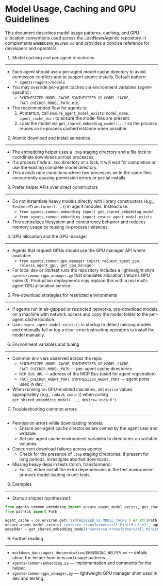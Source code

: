 Model Usage, Caching and GPU Guidelines
======================================

This document describes model usage patterns, caching, and GPU allocation conventions used across the JustNewsAgentic repository. It complements `EMBEDDING_HELPER.md` and provides a concise reference for developers and operators.

1. Model caching and per-agent directories
----------------------------------------
- Each agent should use a per-agent model cache directory to avoid permission conflicts and to support atomic installs. Default pattern:
  - `agents/<agent>/models`
- You may override per-agent caches via environment variables (agent-specific):
  - `SYNTHESIZER_MODEL_CACHE`, `SYNTHESIZER_V2_MODEL_CACHE`, `FACT_CHECKER_MODEL_PATH`, etc.
- The recommended flow for agents is:
  1. At startup, call `ensure_agent_model_exists(model_name, agent_cache_dir)` to ensure the model files are present.
  2. Load the model via `get_shared_embedding_model(...)` so the process reuses an in-process cached instance when possible.

2. Atomic download and install semantics
----------------------------------------
- The embedding helper uses a `.tmp` staging directory and a file lock to coordinate downloads across processes.
- If a process finds a `.tmp` directory or a lock, it will wait for completion or use the existing complete model directory.
- This avoids race conditions where two processes write the same files concurrently causing permission errors or partial installs.

3. Prefer helper APIs over direct constructors
---------------------------------------------
- Do not instantiate heavy models directly with library constructors (e.g., `SentenceTransformer(...)`) in agent modules. Instead use:
  - `from agents.common.embedding import get_shared_embedding_model`
  - `from agents.common.embedding import ensure_agent_model_exists`
- This centralizes filesystem and concurrency behavior and reduces memory usage by reusing in-process instances.

4. GPU allocation and the GPU manager
------------------------------------
- Agents that request GPUs should use the GPU manager API where available:
  - `from agents.common.gpu_manager import request_agent_gpu, release_agent_gpu, get_gpu_manager`
- For local dev or lint/test runs the repository includes a lightweight shim `agents/common/gpu_manager.py` that simulates allocation (returns GPU index 0). Production deployments may replace this with a real multi-agent GPU allocation service.

5. Pre-download strategies for restricted environments
-----------------------------------------------------
- If agents run in air-gapped or restricted networks, pre-download models on a machine with network access and copy the model folder to the per-agent cache location.
- Use `ensure_agent_model_exists()` in startup to detect missing models and optionally fail or log a clear error instructing operators to install the model manually.

6. Environment variables and tuning
-----------------------------------
- Common env vars observed across the repo:
  - `SYNTHESIZER_MODEL_CACHE`, `SYNTHESIZER_V2_MODEL_CACHE`, `FACT_CHECKER_MODEL_PATH` — per-agent cache directories
  - `MCP_BUS_URL` — address of the MCP Bus (used for agent registration)
  - `FACT_CHECKER_AGENT_PORT`, `SYNTHESIZER_AGENT_PORT` — agent ports used in dev
- When running on GPU-enabled machines, set `device` values appropriately (e.g., `cuda:0`, `cuda:1`) when calling `get_shared_embedding_model(..., device='cuda:0')`.

7. Troubleshooting common errors
--------------------------------
- Permission errors while downloading models:
  - Ensure per-agent cache directories are owned by the agent user and writable.
  - Set per-agent cache environment variables to directories on writable volumes.
- Concurrent download failures across agents:
  - Check for the presence of `.tmp` staging directories. If present for long periods, investigate aborted downloads.
- Missing heavy deps in tests (torch, transformers):
  - For CI, either install the extra dependencies in the test environment or mock model loading in unit tests.

8. Examples
-----------
- Startup snippet (synthesizer):

```python
from agents.common.embedding import ensure_agent_model_exists, get_shared_embedding_model
from pathlib import Path

agent_cache = os.environ.get('SYNTHESIZER_V2_MODEL_CACHE') or str(Path('./agents/synthesizer/models').resolve())
ensure_agent_model_exists('sentence-transformers/all-MiniLM-L6-v2', agent_cache)
embedder = get_shared_embedding_model('sentence-transformers/all-MiniLM-L6-v2', cache_folder=agent_cache, device='cpu')
```

9. Further reading
------------------
- `markdown_docs/agent_documentation/EMBEDDING_HELPER.md` — details about the helper functions and usage patterns.
- `agents/common/embedding.py` — implementation and comments for the helper.
- `agents/common/gpu_manager.py` — lightweight GPU manager shim used in dev and testing.
